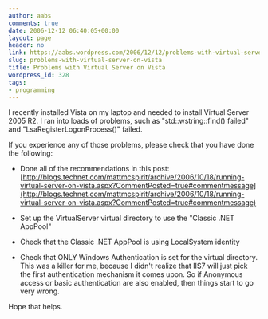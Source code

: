 ```yaml
---
author: aabs
comments: true
date: 2006-12-12 06:40:05+00:00
layout: page
header: no
link: https://aabs.wordpress.com/2006/12/12/problems-with-virtual-server-on-vista/
slug: problems-with-virtual-server-on-vista
title: Problems with Virtual Server on Vista
wordpress_id: 328
tags:
- programming
---
```


I recently installed Vista on my laptop and needed to install Virtual Server 2005 R2. I ran into loads of problems, such as "std::wstring::find() failed" and "LsaRegisterLogonProcess()" failed.


If you experience any of those problems, please check that you have done the following:


  * Done all of the recommendations in this post: [http://blogs.technet.com/mattmcspirit/archive/2006/10/18/running-virtual-server-on-vista.aspx?CommentPosted=true#commentmessage](http://blogs.technet.com/mattmcspirit/archive/2006/10/18/running-virtual-server-on-vista.aspx?CommentPosted=true#commentmessage)
		
  * Set up the VirtualServer virtual directory to use the "Classic .NET AppPool"

  * Check that the Classic .NET AppPool is using LocalSystem identity

  * Check that ONLY Windows Authentication is set for the  virtual directory. This was a killer for me, because I didn't realize that IIS7 will just pick the first authentication mechanism it comes upon. So if Anonymous access or basic authentication are also enabled, then things start to go very wrong.


Hope that helps.
